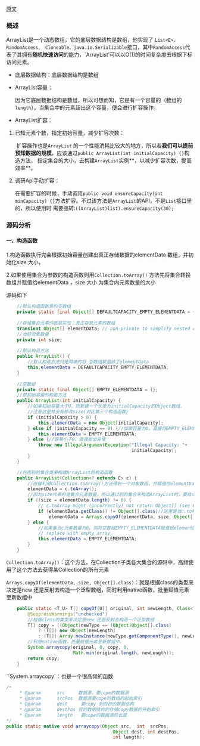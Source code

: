 [原文](https://www.jianshu.com/p/192148ddab9f)

### 概述

ArrayList是一个动态数组，它的底层数据结构是数组，他实现了 `List<E>、RandomAccess、 Cloneable、java.io.Serializable`接口，其中`RandomAccess`代表了其拥有**随机快速访问**的能力，`ArrayList'可以以O(1)的时间复杂度去根据下标访问元素。

- 底层数据结构：底层数据结构是数组

- ArrayList容量：

  因为它底层数据结构是数组，所以可想而知，它是有一个容量的（数组的`length`），当集合中的元素超出这个容量，便会进行扩容操作。

- ArrayList扩容：

1. 已知元素个数，指定初始容量，减少扩容次数：

   ​			扩容操作也是`ArrayList` 的一个性能消耗比较大的地方，所以若**我们可以提前预知数据的规模**，应该通过`public ArrayList(int initialCapacity) {}`构造方法，			指定集合的大小，去构建`ArrayList`实例**，以减少扩容次数，提高效率**。

2. 调研Api手动扩容：

   ​			在需要扩容的时候，手动调用`public void ensureCapacity(int minCapacity) {}`方法扩容。不过该方法是`ArrayList`的API，不是`List`接口里的，所以使用时			需要强转:`((ArrayList)list).ensureCapacity(30);`

### 源码分析

#### 一、构造函数

1.构造函数执行完会根据初始容量创建出真正存储数据的elementData 数组，并初始化size 大小，

2.如果使用集合为参数的构造函数则用`Collection.toArray()` 方法先将集合转换数组并赋值给elementData ，size 大小 为集合内元素数量的大小

源码如下

```java
    //默认构造函数里的空数组
    private static final Object[] DEFAULTCAPACITY_EMPTY_ELEMENTDATA = {};
    
    //存储集合元素的底层实现：真正存放元素的数组
    transient Object[] elementData; // non-private to simplify nested class access
    //当前元素数量
    private int size;
    
    //默认构造方法
    public ArrayList() {
        //默认构造方法只是简单的将 空数组赋值给了elementData
        this.elementData = DEFAULTCAPACITY_EMPTY_ELEMENTDATA;
    }
    
    //空数组
    private static final Object[] EMPTY_ELEMENTDATA = {};
    //带初始容量的构造方法
    public ArrayList(int initialCapacity) {
        //如果初始容量大于0，则新建一个长度为initialCapacity的Object数组.
        //注意这里并没有修改size(对比第三个构造函数)
        if (initialCapacity > 0) {
            this.elementData = new Object[initialCapacity];
        } else if (initialCapacity == 0) {//如果容量为0，直接将EMPTY_ELEMENTDATA赋值给elementData
            this.elementData = EMPTY_ELEMENTDATA;
        } else {//容量小于0，直接抛出异常
            throw new IllegalArgumentException("Illegal Capacity: "+
                                               initialCapacity);
        }
    }

    //利用别的集合类来构建ArrayList的构造函数
    public ArrayList(Collection<? extends E> c) {
        //直接利用Collection.toArray()方法得到一个对象数组，并赋值给elementData 
        elementData = c.toArray();
        //因为size代表的是集合元素数量，所以通过别的集合来构造ArrayList时，要给size赋值
        if ((size = elementData.length) != 0) {
            // c.toArray might (incorrectly) not return Object[] (see 6260652)
            if (elementData.getClass() != Object[].class)//这里是当c.toArray出错，没有返回Object[]时，利用Arrays.copyOf 来复制集合c中的元素到elementData数组中
                elementData = Arrays.copyOf(elementData, size, Object[].class);
        } else {
            //如果集合c元素数量为0，则将空数组EMPTY_ELEMENTDATA赋值给elementData 
            // replace with empty array.
            this.elementData = EMPTY_ELEMENTDATA;
        }
    }
```

`Collection.toArray()`：这个方法，在Collection子类各大集合的源码中，高频使用了这个方法去获得某Collection的所有元素

`Arrays.copyOf(elementData, size, Object[].class)`：就是根据class的类型来决定是new 还是反射去构造一个泛型数组，同时利用native函数，批量赋值元素至新数组中

```java
    public static <T,U> T[] copyOf(U[] original, int newLength, Class<? extends T[]> newType) {
        @SuppressWarnings("unchecked")
        //根据class的类型来决定是new 还是反射去构造一个泛型数组
        T[] copy = ((Object)newType == (Object)Object[].class)
            ? (T[]) new Object[newLength]
            : (T[]) Array.newInstance(newType.getComponentType(), newLength);
        //利用native函数，批量赋值元素至新数组中。
        System.arraycopy(original, 0, copy, 0,
                         Math.min(original.length, newLength));
        return copy;
    }
```

``System.arraycopy`：也是一个很高频的函数 

```java
/*
	 * @param      src     数据源，要cope的数据源
     * @param      srcPos  数据源要cope的数组的起始索引
     * @param      dest     要copy 到的目的数据结构
     * @param      destPos 目的数据结构的存储copy数据的开始索引
     * @param      length   要cope的数据源的长度
*/
public static native void arraycopy(Object src,  int  srcPos,
                                        Object dest, int destPos,
                                        int length);
```

